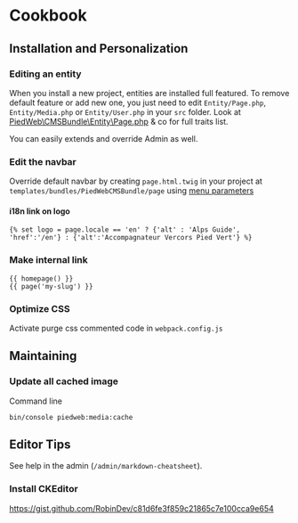 # Cookbook

## Installation and Personalization

### Editing an entity

When you install a new project, entities are installed full featured.
To remove default feature or add new one, you just need to edit `Entity/Page.php`, `Entity/Media.php` or `Entity/User.php` in your `src` folder.
Look at [PiedWeb\CMSBundle\Entity\Page.php](https://github.com/PiedWeb/CMS/blob/master/src/Entity/Page.php) & co for full traits list.

You can easily extends and override Admin as well.

### Edit the navbar

Override default navbar by creating `page.html.twig` in your project at `templates/bundles/PiedWebCMSBundle/page` using [menu parameters](https://github.com/PiedWeb/CMS/blob/master/src/Resources/views/page/_menu.html.twig)

#### i18n link on logo

```
{% set logo = page.locale == 'en' ? {'alt' : 'Alps Guide', 'href':'/en'} : {'alt':'Accompagnateur Vercors Pied Vert'} %}
```

### Make internal link

```twig
{{ homepage() }}
{{ page('my-slug') }}
```

### Optimize CSS

Activate purge css commented code in `webpack.config.js`

## Maintaining

### Update all cached image

Command line

```
bin/console piedweb:media:cache
```

## Editor Tips

See help in the admin (`/admin/markdown-cheatsheet`).

### Install CKEditor

https://gist.github.com/RobinDev/c81d6fe3f859c21865c7e100cca9e654
